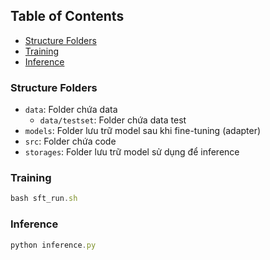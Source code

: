 ## Table of Contents

- [Structure Folders](#structure)
- [Training](#training)
- [Inference](#inference)



### Structure Folders

- `data`: Folder chứa data
    - `data/testset`: Folder chứa data test
- `models`: Folder lưu trữ model sau khi fine-tuning (adapter)
- `src`: Folder chứa code
- `storages`: Folder lưu trữ model sử dụng để inference


### Training

```js
bash sft_run.sh
```


### Inference

```js
python inference.py
```
